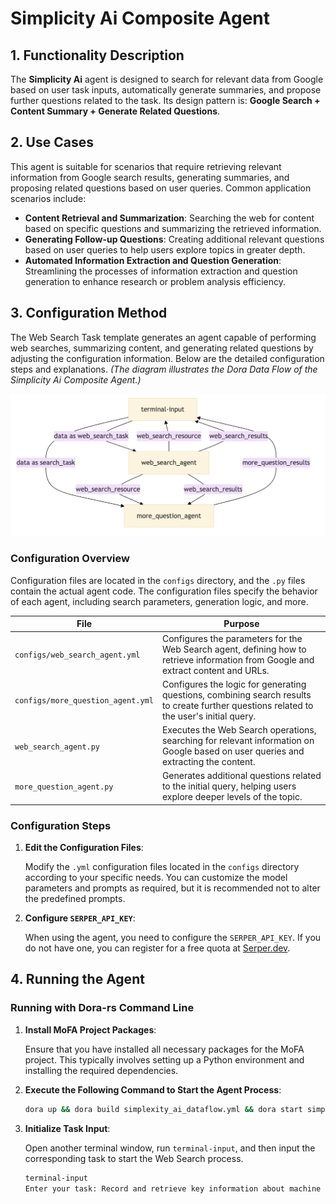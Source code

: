 
# Simplicity Ai Composite Agent

## 1. Functionality Description

The **Simplicity Ai** agent is designed to search for relevant data from Google based on user task inputs, automatically generate summaries, and propose further questions related to the task. Its design pattern is: **Google Search + Content Summary + Generate Related Questions**.

## 2. Use Cases

This agent is suitable for scenarios that require retrieving relevant information from Google search results, generating summaries, and proposing related questions based on user queries. Common application scenarios include:

- **Content Retrieval and Summarization**: Searching the web for content based on specific questions and summarizing the retrieved information.
- **Generating Follow-up Questions**: Creating additional relevant questions based on user queries to help users explore topics in greater depth.
- **Automated Information Extraction and Question Generation**: Streamlining the processes of information extraction and question generation to enhance research or problem analysis efficiency.

## 3. Configuration Method

The Web Search Task template generates an agent capable of performing web searches, summarizing content, and generating related questions by adjusting the configuration information. Below are the detailed configuration steps and explanations. *(The diagram illustrates the Dora Data Flow of the Simplicity Ai Composite Agent.)*

![image-20241003210034719](images/mermaid.png)

### Configuration Overview

Configuration files are located in the `configs` directory, and the `.py` files contain the actual agent code. The configuration files specify the behavior of each agent, including search parameters, generation logic, and more.

| **File**                        | **Purpose**                                                                 |
| ------------------------------- | --------------------------------------------------------------------------- |
| `configs/web_search_agent.yml`  | Configures the parameters for the Web Search agent, defining how to retrieve information from Google and extract content and URLs. |
| `configs/more_question_agent.yml` | Configures the logic for generating questions, combining search results to create further questions related to the user's initial query. |
| `web_search_agent.py`           | Executes the Web Search operations, searching for relevant information on Google based on user queries and extracting the content. |
| `more_question_agent.py`        | Generates additional questions related to the initial query, helping users explore deeper levels of the topic. |

### Configuration Steps

1. **Edit the Configuration Files**:
   
   Modify the `.yml` configuration files located in the `configs` directory according to your specific needs. You can customize the model parameters and prompts as required, but it is recommended not to alter the predefined prompts.

2. **Configure `SERPER_API_KEY`**:
   
   When using the agent, you need to configure the `SERPER_API_KEY`. If you do not have one, you can register for a free quota at [Serper.dev](https://serper.dev/).

## 4. Running the Agent

### Running with Dora-rs Command Line

1. **Install MoFA Project Packages**:
   
   Ensure that you have installed all necessary packages for the MoFA project. This typically involves setting up a Python environment and installing the required dependencies.

2. **Execute the Following Command to Start the Agent Process**:
   
   ```bash
   dora up && dora build simplexity_ai_dataflow.yml && dora start simplexity_ai_dataflow.yml --attach
   ```

3. **Initialize Task Input**:
   
   Open another terminal window, run `terminal-input`, and then input the corresponding task to start the Web Search process.

   ```bash
   terminal-input
   Enter your task: Record and retrieve key information about machine learning
   ```

